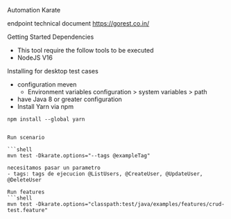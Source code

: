 Automation Karate

endpoint technical document
https://gorest.co.in/

Getting Started
Dependencies
* This tool require the follow tools to be executed
* NodeJS V16

Installing for desktop test cases
* configuration meven 
    * Environment variables configuration > system variables > path
* have Java 8 or greater configuration
* Install Yarn via npm
```shell
npm install --global yarn
````
```

Run scenario

```shell
mvn test -Dkarate.options="--tags @exampleTag"
````
```
necesitamos pasar un parametro
- tags: tags de ejecucion @ListUsers, @CreateUser, @UpdateUser, @DeleteUser

Run features
```shell
mvn test -Dkarate.options="classpath:test/java/examples/features/crud-test.feature"
````
